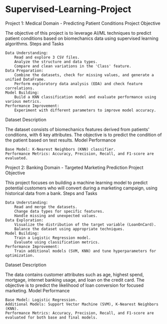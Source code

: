 # Supervised-Learning-Project

Project 1: Medical Domain - Predicting Patient Conditions
Project Objective

The objective of this project is to leverage AI/ML techniques to predict patient conditions based on biomechanics data using supervised learning algorithms.
Steps and Tasks

    Data Understanding:
        Read and explore 3 CSV files.
        Analyze the structure and data types.
        Compare and clean variations in the 'Class' feature.
    Data Preparation:
        Combine the datasets, check for missing values, and generate a unified DataFrame.
        Perform exploratory data analysis (EDA) and check feature correlations.
    Model Building:
        Build a KNN classification model and evaluate performance using various metrics.
    Performance Improvement:
        Experiment with different parameters to improve model accuracy.

Dataset Description

The dataset consists of biomechanics features derived from patients' conditions, with 6 key attributes. The objective is to predict the condition of the patient based on test results.
Model Performance

    Base Model: K-Nearest Neighbors (KNN) classifier.
    Performance Metrics: Accuracy, Precision, Recall, and F1-score are evaluated.

Project 2: Banking Domain - Targeted Marketing Prediction
Project Objective

This project focuses on building a machine learning model to predict potential customers who will convert during a marketing campaign, using historical data from a bank.
Steps and Tasks

    Data Understanding:
        Read and merge the datasets.
        Change data types for specific features.
        Handle missing and unexpected values.
    Data Exploration:
        Visualize the distribution of the target variable (LoanOnCard).
        Balance the dataset using appropriate techniques.
    Model Building:
        Train a Logistic Regression model.
        Evaluate using classification metrics.
    Performance Improvement:
        Train additional models (SVM, KNN) and tune hyperparameters for optimization.

Dataset Description

The data contains customer attributes such as age, highest spend, mortgage, internet banking usage, and loan on the credit card. The objective is to predict the likelihood of loan conversion for focused marketing.
Model Performance

    Base Model: Logistic Regression.
    Additional Models: Support Vector Machine (SVM), K-Nearest Neighbors (KNN).
    Performance Metrics: Accuracy, Precision, Recall, and F1-score are evaluated for both base and final models.
